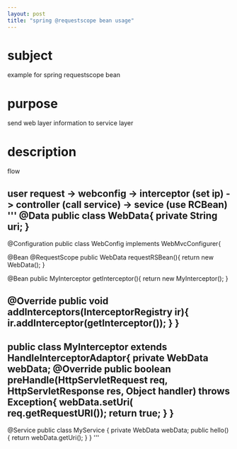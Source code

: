 ```yaml
---
layout: post
title: "spring @requestscope bean usage"
---
```

# subject
example for spring requestscope bean

# purpose
send web layer  information to service layer

# description
flow

user request -> webconfig -> interceptor (set ip) -> controller (call service) -> sevice (use RCBean)
'''
@Data
public class WebData{
  private String uri;
}
---
@Configuration
public class WebConfig implements WebMvcConfigurer{

  @Bean
  @RequestScope
  public WebData requestRSBean(){ return new WebData(); }

  @Bean public MyInterceptor  getInterceptor(){ return new MyInterceptor(); }

  @Override public void addInterceptors(InterceptorRegistry ir){
    ir.addInterceptor(getInterceptor());
  }
}
---
public class MyInterceptor extends HandleInterceptorAdaptor{
  private WebData webData;
  @Override public boolean preHandle(HttpServletRequest req, HttpServletResponse res, Object handler) throws Exception{
    webData.setUri( req.getRequestURI());
    return true;
  }
}
---
@Service
public class MyService {
  private WebData webData;
  public hello(){
    return webData.getUri();
  }
}
'''
